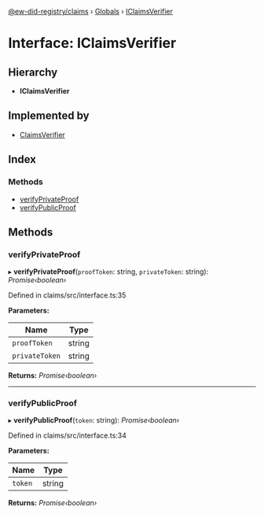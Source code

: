 [@ew-did-registry/claims](../README.md) › [Globals](../globals.md) › [IClaimsVerifier](iclaimsverifier.md)

# Interface: IClaimsVerifier

## Hierarchy

* **IClaimsVerifier**

## Implemented by

* [ClaimsVerifier](../classes/claimsverifier.md)

## Index

### Methods

* [verifyPrivateProof](iclaimsverifier.md#verifyprivateproof)
* [verifyPublicProof](iclaimsverifier.md#verifypublicproof)

## Methods

###  verifyPrivateProof

▸ **verifyPrivateProof**(`proofToken`: string, `privateToken`: string): *Promise‹boolean›*

Defined in claims/src/interface.ts:35

**Parameters:**

Name | Type |
------ | ------ |
`proofToken` | string |
`privateToken` | string |

**Returns:** *Promise‹boolean›*

___

###  verifyPublicProof

▸ **verifyPublicProof**(`token`: string): *Promise‹boolean›*

Defined in claims/src/interface.ts:34

**Parameters:**

Name | Type |
------ | ------ |
`token` | string |

**Returns:** *Promise‹boolean›*
